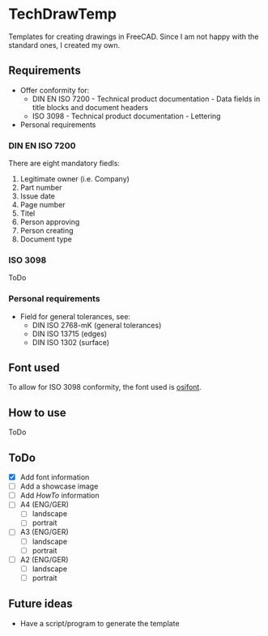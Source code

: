 # TechDrawTemp

Templates for creating drawings in FreeCAD.
Since I am not happy with the standard ones, I created my own.

## Requirements

* Offer conformity for:
  * DIN EN ISO 7200 - Technical product documentation - Data fields in title blocks and document headers
  * ISO 3098 - Technical product documentation - Lettering
* Personal requirements

### DIN EN ISO 7200

There are eight mandatory fiedls:
1. Legitimate owner (i.e. Company)
2. Part number
3. Issue date
4. Page number
5. Titel
6. Person approving
7. Person creating
8. Document type

### ISO 3098

ToDo

### Personal requirements

* Field for general tolerances, see:
  * DIN ISO 2768-mK (general tolerances)
  * DIN ISO 13715 (edges)
  * DIN ISO 1302 (surface)

## Font used

To allow for ISO 3098 conformity, the font used is [osifont](https://github.com/hikikomori82/osifont).

## How to use

ToDo

## ToDo

- [x] Add font information
- [ ] Add a showcase image
- [ ] Add _HowTo_ information
- [ ] A4 (ENG/GER)
  - [ ] landscape
  - [ ] portrait
- [ ] A3 (ENG/GER)
  - [ ] landscape
  - [ ] portrait
- [ ] A2 (ENG/GER)
  - [ ] landscape
  - [ ] portrait

## Future ideas

* Have a script/program to generate the template
